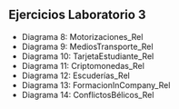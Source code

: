 ## Ejercicios Laboratorio 3
* Diagrama 8: Motorizaciones_Rel
* Diagrama 9: MediosTransporte_Rel
* Diagrama 10: TarjetaEstudiante_Rel
* Diagrama 11: Criptomonedas_Rel
* Diagrama 12: Escuderías_Rel
* Diagrama 13: FormacionInCompany_Rel
* Diagrama 14: ConflictosBélicos_Rel
